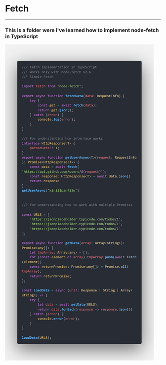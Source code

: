 # Fetch
----------
### This is a folder were i've learned how to implement node-fetch in TypeScript

![alt](code.png)